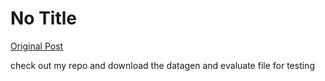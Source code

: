 # No Title

[Original Post](https://discourse.onlinedegree.iitm.ac.in/t/164277/121)

<p>check out my repo and download the datagen and evaluate file for testing</p>